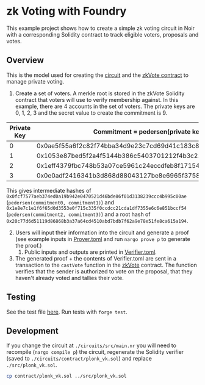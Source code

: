 # zk Voting with Foundry

This example project shows how to create a simple zk voting circuit in Noir with a corresponding Solidity contract to track eligible voters, proposals and votes.

## Overview

This is the model used for creating the [circuit](circuits/src/main.nr) and the [zkVote contract](src/zkVote.sol) to manage private voting.

1. Create a set of voters. A merkle root is stored in the zkVote Solidity contract that voters will use to verify membership against. In this example, there are 4 accounts in the set of voters. The private keys are 0, 1, 2, 3 and the secret value to create the commitment is 9.

| Private Key | Commitment = pedersen(private key, secret) |
|---|---|
| 0 | 0x0ae5f55a6f2c82f74bba34d9e23c7cd69d41c183c8ddbd9a440ee3de5bf1c649 |
| 1 | 0x1053e87bed5f2a4f5144b386c5403701212f4b3c21cb14683b6ebdfed16c854d |
| 2 | 0x1eff4379fbc748b53a07ce5961c24eccdfeb8f17154490d2e41c6096a9519329 |
| 3 | 0x0e0adf2416341b3d868d88043127be8e6965f3758ce6a80d11a494fe21b0cdff |

This gives intermediate hashes of `0x0fcf7577aeb374ed0a19b942e0470521d46bde86f01d3138239ccc4b995c00ae` (`pedersen(commitment0, commitment1)`) and `0x1e8e7c1e1f6f65d0d3553e0f715c335f0ccdcc21cda1df7355e6c6e851bccf54` (`pedersen(commitment2, commitment3)`) and a root hash of `0x20c77d6d51119d86868b3a37a64cd4510abd7bdb7f62a9e78e51fe8ca615a194`.

2. Users will input their information into the circuit and generate a proof (see example inputs in [Prover.toml](./circuits/Prover.toml) and run `nargo prove p` to generate the proof.)
   1. Public inputs and outputs are printed in [Verifier.toml](./circuits/Verifier.toml).
3. The generated proof + the contents of Verifier.toml are sent in a transaction to the `castVote` function in the [zkVote](./src/zkVote.sol) contract. The function verifies that the sender is authorized to vote on the proposal, that they haven't already voted and tallies their vote.

## Testing

See the test file [here](./test/zkVote.t.sol). Run tests with `forge test`.

## Development

If you change the circuit at `./circuits/src/main.nr` you will need to recompile (`nargo compile p`) the circuit, regenerate the Solidity verifier (saved to `./circuits/contract/plonk_vk.sol`) and replace `./src/plonk_vk.sol`.

```sh
cp contract/plonk_vk.sol ../src/plonk_vk.sol
```
